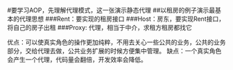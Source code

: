 #要学习AOP，先理解代理模式，这一张演示静态代理
##以租房的例子演示最基本的代理思想
###Rent：要实现的租房接口
###Host：房东，要实现Rent接口，将自己的房子出租
###Proxy: 代理，相当于中介，求租方租房都找它

优点：可以使真实角色的操作更加纯粹，不用去关心一些公共的业务，公共的业务部分，交给代理去做，公共业务扩展的时候方便集中管理。
缺点：一个真实角色会产生一个代理，代码量会翻倍，开发效率会降低。